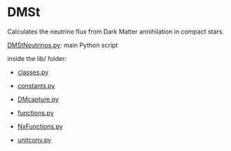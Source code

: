 DMSt
====

Calculates the neutrino flux from Dark Matter annihilation in compact stars.

[DMStNeutrinos.py](DMStNeutrinos.py): main Python script

inside the lib/ folder:

- [classes.py](lib/classes.py)

- [constants.py](lib/constants.py)

- [DMcapture.py](lib/DMcapture.py)

- [functions.py](lib/functions.py)

- [NxFunctions.py](lib/NxFunctions.py)

- [unitconv.py](lib/unitconv.py)
